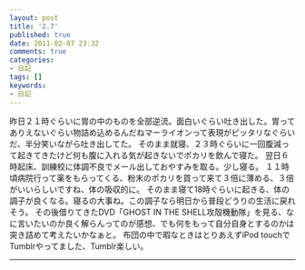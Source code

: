 ```yaml
---
layout: post
title: '2.7'
published: true
date: 2011-02-07 23:32
comments: true
categories:
- 日記
tags: []
keywords:
- 日記
---
```

昨日２１時ぐらいに胃の中のものを全部逆流。面白いぐらい吐き出した。胃ってありえないぐらい物詰め込めるんだねマーライオンって表現がピッタリなぐらいだ、半分笑いながら吐き出してた。
そのまま就寝、２３時ぐらいに一回腹減って起きてきたけど何も腹に入れる気が起きないでポカリを飲んで寝た。
翌日６時起床、訓練校に体調不良でメール出しておやすみを取る。少し寝る。
１１時頃病院行って薬をもらってくる、粉末のポカリを買って来て３倍に薄める、３倍がいいらしいですね、体の吸収的に。
そのまま寝て18時ぐらいに起きる、体の調子が良くなる。寝るの大事ね。この調子なら明日から普段どうりの生活に戻れそう。
その後借りてきたDVD「GHOST IN THE SHELL攻殻機動隊」を見る、なに言いたいのか良く解らんってのが感想、でも何をもって自分自身とするのかは突き詰めて考えたいかなぁと。
布団の中で暇なときはとりあえずiPod touchでTumblrやってました、Tumblr楽しい。

---

